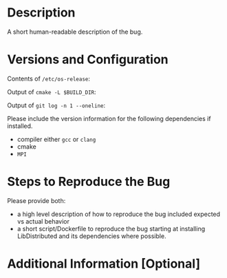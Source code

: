 # Description

A short human-readable description of the bug. 

# Versions and Configuration

Contents of `/etc/os-release`:

Output of `cmake -L $BUILD_DIR`:

Output of `git log -n 1 --oneline`:

Please include the version information for the following dependencies if installed.

+ compiler either `gcc` or `clang`
+ cmake
+ `MPI` 



# Steps to Reproduce the Bug

Please provide both:

+ a high level description of how to reproduce the bug included expected vs actual behavior
+ a short script/Dockerfile to reproduce the bug starting at installing LibDistributed and its dependencies where possible.

# Additional Information [Optional]
